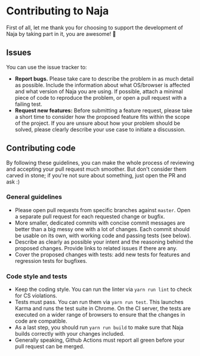 # Contributing to Naja

First of all, let me thank you for choosing to support the development of Naja by taking part in it, you are awesome! 🙏


## Issues

You can use the issue tracker to:

- **Report bugs.** Please take care to describe the problem in as much detail as possible. Include the information about what OS/browser is affected and what version of Naja you are using. If possible, attach a minimal piece of code to reproduce the problem, or open a pull request with a failing test.
- **Request new features:** Before submitting a feature request, please take a short time to consider how the proposed feature fits within the scope of the project. If you are unsure about how your problem should be solved, please clearly describe your use case to initiate a discussion.


## Contributing code

By following these guidelines, you can make the whole process of reviewing and accepting your pull request much smoother. But don't consider them carved in stone; if you're not sure about something, just open the PR and ask :)

### General guidelines

- Please open pull requests from specific branches against `master`. Open a separate pull request for each requested change or bugfix.
- More smaller, dedicated commits with concise commit messages are better than a big messy one with a lot of changes. Each commit should be usable on its own, with working code and passing tests (see below).
- Describe as clearly as possible your intent and the reasoning behind the proposed changes. Provide links to related issues if there are any.
- Cover the proposed changes with tests: add new tests for features and regression tests for bugfixes.

### Code style and tests

- Keep the coding style. You can run the linter via `yarn run lint` to check for CS violations.
- Tests must pass. You can run them via `yarn run test`. This launches Karma and runs the test suite in Chrome. On the CI server, the tests are executed on a wider range of browsers to ensure that the changes in code are compatible.
- As a last step, you should run `yarn run build` to make sure that Naja builds correctly with your changes included.
- Generally speaking, Github Actions must report all green before your pull request can be merged.
